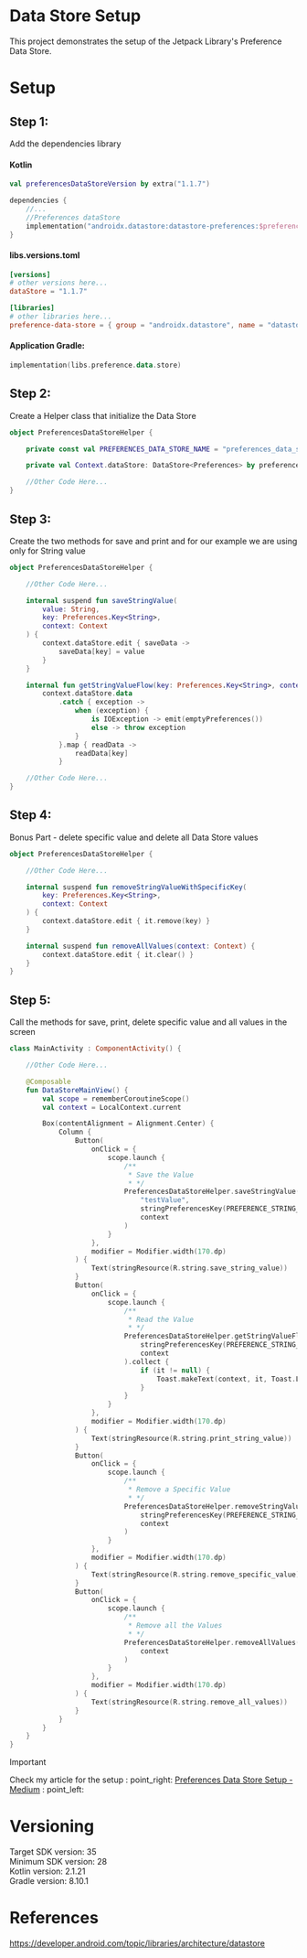# Data Store Setup

This project demonstrates the setup of the Jetpack Library's Preference Data Store.

# Setup

## Step 1:

Add the dependencies library

#### Kotlin

```Kotlin
val preferencesDataStoreVersion by extra("1.1.7")

dependencies {
    //...
    //Preferences dataStore
    implementation("androidx.datastore:datastore-preferences:$preferencesDataStoreVersion")
}
```

#### libs.versions.toml

```toml
[versions]
# other versions here...
dataStore = "1.1.7"

[libraries]
# other libraries here...
preference-data-store = { group = "androidx.datastore", name = "datastore-preferences", version.ref = "dataStore" }
```

#### Application Gradle:

```Kotlin
implementation(libs.preference.data.store)
```

## Step 2:

Create a Helper class that initialize the Data Store

```Kotlin
object PreferencesDataStoreHelper {

    private const val PREFERENCES_DATA_STORE_NAME = "preferences_data_store_name"

    private val Context.dataStore: DataStore<Preferences> by preferencesDataStore(name = PREFERENCES_DATA_STORE_NAME)

    //Other Code Here...
}
```

## Step 3:

Create the two methods for save and print and for our example we are using only for String value

```Kotlin
object PreferencesDataStoreHelper {

    //Other Code Here...

    internal suspend fun saveStringValue(
        value: String,
        key: Preferences.Key<String>,
        context: Context
    ) {
        context.dataStore.edit { saveData ->
            saveData[key] = value
        }
    }

    internal fun getStringValueFlow(key: Preferences.Key<String>, context: Context): Flow<String?> =
        context.dataStore.data
            .catch { exception ->
                when (exception) {
                    is IOException -> emit(emptyPreferences())
                    else -> throw exception
                }
            }.map { readData ->
                readData[key]
            }

    //Other Code Here...
}
```

## Step 4:

Bonus Part - delete specific value and delete all Data Store values

```Kotlin
object PreferencesDataStoreHelper {

    //Other Code Here...

    internal suspend fun removeStringValueWithSpecificKey(
        key: Preferences.Key<String>,
        context: Context
    ) {
        context.dataStore.edit { it.remove(key) }
    }

    internal suspend fun removeAllValues(context: Context) {
        context.dataStore.edit { it.clear() }
    }
}
```

## Step 5:

Call the methods for save, print, delete specific value and all values in the screen

```Kotlin
class MainActivity : ComponentActivity() {

    //Other Code Here...

    @Composable
    fun DataStoreMainView() {
        val scope = rememberCoroutineScope()
        val context = LocalContext.current

        Box(contentAlignment = Alignment.Center) {
            Column {
                Button(
                    onClick = {
                        scope.launch {
                            /**
                             * Save the Value
                             * */
                            PreferencesDataStoreHelper.saveStringValue(
                                "testValue",
                                stringPreferencesKey(PREFERENCE_STRING_KEY),
                                context
                            )
                        }
                    },
                    modifier = Modifier.width(170.dp)
                ) {
                    Text(stringResource(R.string.save_string_value))
                }
                Button(
                    onClick = {
                        scope.launch {
                            /**
                             * Read the Value
                             * */
                            PreferencesDataStoreHelper.getStringValueFlow(
                                stringPreferencesKey(PREFERENCE_STRING_KEY),
                                context
                            ).collect {
                                if (it != null) {
                                    Toast.makeText(context, it, Toast.LENGTH_SHORT).show()
                                }
                            }
                        }
                    },
                    modifier = Modifier.width(170.dp)
                ) {
                    Text(stringResource(R.string.print_string_value))
                }
                Button(
                    onClick = {
                        scope.launch {
                            /**
                             * Remove a Specific Value
                             * */
                            PreferencesDataStoreHelper.removeStringValueWithSpecificKey(
                                stringPreferencesKey(PREFERENCE_STRING_KEY),
                                context
                            )
                        }
                    },
                    modifier = Modifier.width(170.dp)
                ) {
                    Text(stringResource(R.string.remove_specific_value))
                }
                Button(
                    onClick = {
                        scope.launch {
                            /**
                             * Remove all the Values
                             * */
                            PreferencesDataStoreHelper.removeAllValues(
                                context
                            )
                        }
                    },
                    modifier = Modifier.width(170.dp)
                ) {
                    Text(stringResource(R.string.remove_all_values))
                }
            }
        }
    }
}
```

> [!IMPORTANT]  
> Check my article for the setup :
> point_right: [Preferences Data Store Setup - Medium](https://medium.com/@nicosnicolaou/preferences-data-store-setup-b197e3db09dd) :
> point_left: <br />

# Versioning

Target SDK version: 35 <br />
Minimum SDK version: 28 <br />
Kotlin version: 2.1.21 <br />
Gradle version: 8.10.1 <br />

# References

https://developer.android.com/topic/libraries/architecture/datastore <br />